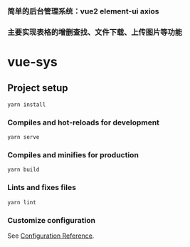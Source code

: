 ### 简单的后台管理系统：vue2 element-ui  axios
### 主要实现表格的增删查找、文件下载、上传图片等功能
# vue-sys

## Project setup
```
yarn install
```

### Compiles and hot-reloads for development
```
yarn serve
```

### Compiles and minifies for production
```
yarn build
```

### Lints and fixes files
```
yarn lint
```

### Customize configuration
See [Configuration Reference](https://cli.vuejs.org/config/).
